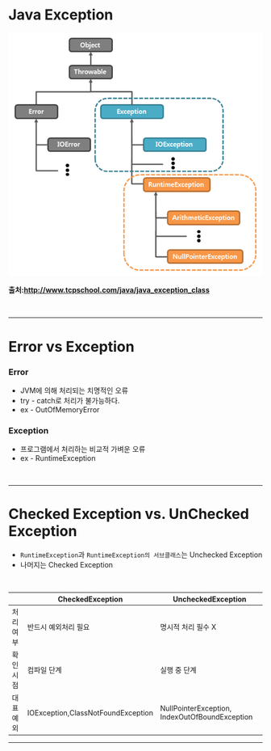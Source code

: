 # Java Exception
<img src=./resource/05_1_JavaException.png>

**출처:http://www.tcpschool.com/java/java_exception_class**

<br>

<hr>

# Error vs Exception

### Error

* JVM에 의해 처리되는 치명적인 오류
* try - catch로 처리가 불가능하다.
* ex - OutOfMemoryError

### Exception

* 프로그램에서 처리하는 비교적 가벼운 오류
* ex - RuntimeException

<br>

<hr>

# Checked Exception vs. UnChecked Exception

* `RuntimeException`과 `RuntimeException의 서브클래스`는 Unchecked Exception
* 나머지는 Checked Exception

<br>

| |CheckedException|UncheckedException|
|---|---|---|
|처리여부|반드시 예외처리 필요|명시적 처리 필수 X|
|확인시점|컴파일 단계 | 실행 중 단계|
|대표 예외| IOException,ClassNotFoundException| NullPointerException, IndexOutOfBoundException|
<hr>
